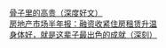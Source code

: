  
[骨子里的高贵（深度好文）](http://www.dianyue.me/archives/282/52k8w0wpnwu6tpmi/)  
[房地产市场半年报：融资收紧住房租赁升温](http://www.dianyue.me/archives/799/8h4g6pzmem2nrgla/)  
[身体好，就是这辈子最出色的成就（深刻）](http://www.dianyue.me/archives/282/bsu87lb0hspv9kdf/)
